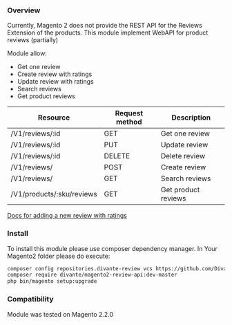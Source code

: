 ### Overview
Currently, Magento 2 does not provide the REST API for the Reviews Extension of the products. 
This module implement WebAPI for product reviews (partially)

Module allow:
- Get one review 
- Create review with ratings
- Update review with ratings
- Search reviews
- Get product reviews

| Resource | Request method | Description |
| ------------- | ------------- | ------------- | 
| /V1/reviews/:id | GET | Get one review |
| /V1/reviews/:id | PUT | Update review |
| /V1/reviews/:id | DELETE | Delete review |
| /V1/reviews/ | POST | Create review |
| /V1/reviews/ | GET |  Search reviews |
| /V1/products/:sku/reviews | GET | Get product reviews |

[Docs for adding a new review with ratings](docs/api-specs.md)

### Install

To install this module please use composer dependency manager. In Your Magento2 folder please do execute:

```bash
composer config repositories.divante-review vcs https://github.com/DivanteLtd/magento2-review-api.git
composer require divante/magento2-review-api:dev-master
php bin/magento setup:upgrade 
```

### Compatibility
Module was tested on Magento 2.2.0

